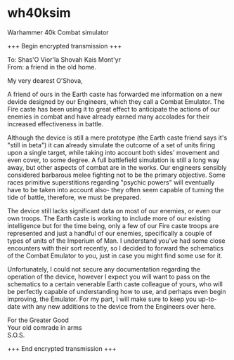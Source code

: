 # wh40ksim
Warhammer 40k Combat simulator

+++ Begin encrypted transmission +++

To: Shas'O Vior'la Shovah Kais Mont'yr  
From: a friend in the old home.  

My very dearest O'Shova,

A friend of ours in the Earth caste has forwarded me information on a new devide
designed by our Engineers, which they call a Combat Emulator. The Fire caste has
been using it to great effect to anticipate the actions of our enemies in combat
and have already earned many accolades for their increased effectiveness in
battle.

Although the device is still a mere prototype (the Earth caste friend says it's
"still in beta") it can already simulate the outcome of a set of units firing
upon a single target, while taking into account both sides' movement and even
cover, to some degree. A full battlefield simulation is still a long way away,
but other aspects of combat are in the works. Our engineers sensibly considered
barbarous melee fighting not to be the primary objective. Some races primitive
superstitions regarding "psychic powers" will eventually have to be taken into
account also- they often seem capable of turning the tide of battle, therefore,
we must be prepared.

The device still lacks significant data on most of our enemies, or even our own
troops. The Earth caste is working to include more of our existing intelligence
but for the time being, only a few of our Fire caste troops are represented and
just a handful of our enemies, specifically a couple of types of units of the
Imperium of Man. I understand you've had some close encounters with their sort
recently, so I decided to forward the schematics of the Combat Emulator to you,
just in case you might find some use for it. 

Unfortunately, I could not secure any documentation regarding the operation of
the device, however I expect you will want to pass on the schematics to a
certain venerable Earth caste colleague of yours, who will be perfectly capable
of understanding how to use, and perhaps even begin improving, the Emulator. For
my part, I will make sure to keep you up-to-date with any new additions to the
device from the Engineers over here.

For the Greater Good  
Your old comrade in arms  
S.O.S.

+++ End encrypted transmission +++

